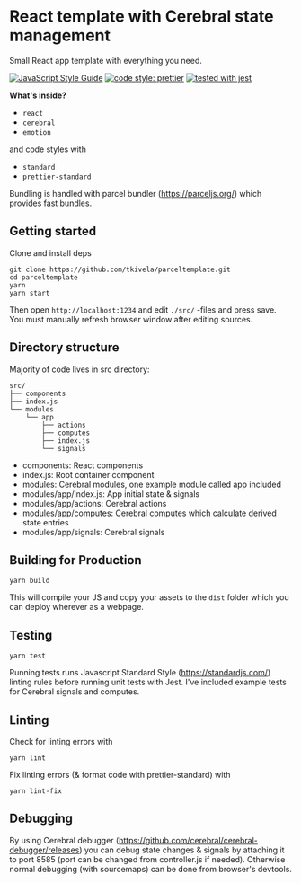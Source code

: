 # React template with Cerebral state management

Small React app template with everything you need.

[![JavaScript Style Guide](https://img.shields.io/badge/code_style-standard-brightgreen.svg)](https://standardjs.com)
[![code style: prettier](https://img.shields.io/badge/code_style-prettier-ff69b4.svg?style=flat-square)](https://github.com/prettier/prettier)
[![tested with jest](https://img.shields.io/badge/tested_with-jest-99424f.svg)](https://github.com/facebook/jest)

**What's inside?**

* `react`
* `cerebral`
* `emotion`

and code styles with
* `standard`
* `prettier-standard`

Bundling is handled with parcel bundler (https://parceljs.org/) which provides fast bundles.

## Getting started

Clone and install deps

```
git clone https://github.com/tkivela/parceltemplate.git
cd parceltemplate
yarn
yarn start
```

Then open `http://localhost:1234` and edit `./src/` -files and press save. You must manually refresh browser window after editing sources.

## Directory structure

Majority of code lives in src directory:

```
src/
├── components
├── index.js
└── modules
    └── app
        ├── actions
        ├── computes
        ├── index.js
        └── signals
```

* components: React components
* index.js: Root container component
* modules: Cerebral modules, one example module called app included
* modules/app/index.js: App initial state & signals 
* modules/app/actions: Cerebral actions
* modules/app/computes: Cerebral computes which calculate derived state entries
* modules/app/signals: Cerebral signals

## Building for Production

```
yarn build
```

This will compile your JS and copy your assets to the `dist` folder which
you can deploy wherever as a webpage.

## Testing

```
yarn test
```

Running tests runs Javascript Standard Style (https://standardjs.com/) linting rules before running unit tests with Jest.
I've included example tests for Cerebral signals and computes.

## Linting
Check for linting errors with
```
yarn lint
```

Fix linting errors (& format code with prettier-standard) with
```
yarn lint-fix
```

## Debugging

By using Cerebral debugger (https://github.com/cerebral/cerebral-debugger/releases) you can debug state changes & signals by attaching it to port 8585 (port can be changed from controller.js if needed). Otherwise normal debugging (with sourcemaps) can be done from browser's devtools.
